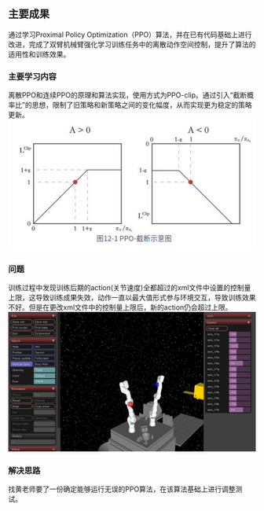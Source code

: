 ## 主要成果
通过学习Proximal Policy Optimization（PPO）算法，并在已有代码基础上进行改进，完成了双臂机械臂强化学习训练任务中的离散动作空间控制，提升了算法的适用性和训练效果。
### 主要学习内容
离散PPO和连续PPO的原理和算法实现，使用方式为PPO-clip。通过引入“截断概率比”的思想，限制了旧策略和新策略之间的变化幅度，从而实现更为稳定的策略更新。
![PPO_clip](PPO_clip.jpg)

### 问题
训练过程中发现训练后期的action(关节速度)全都超过的xml文件中设置的控制量上限，这导致训练成果失效，动作一直以最大值形式参与环境交互，导致训练效果不好。但是在更改xml文件中的控制量上限后，新的action仍会超过上限。
![Problem](problem.png)

### 解决思路
找黄老师要了一份确定能够运行无误的PPO算法，在该算法基础上进行调整测试。